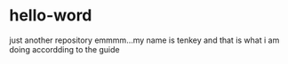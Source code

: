 # hello-word
just another repository
emmmm...my name is tenkey and that is what i am doing accordding to the guide
